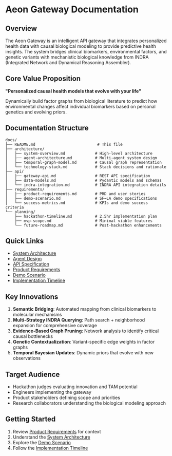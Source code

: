 # Aeon Gateway Documentation

## Overview

The Aeon Gateway is an intelligent API gateway that integrates personalized health data with causal biological modeling to provide predictive health insights. The system bridges clinical biomarkers, environmental factors, and genetic variants with mechanistic biological knowledge from INDRA (Integrated Network and Dynamical Reasoning Assembler).

## Core Value Proposition

**"Personalized causal health models that evolve with your life"**

Dynamically build factor graphs from biological literature to predict how environmental changes affect individual biomarkers based on personal genetics and evolving priors.

## Documentation Structure

```
docs/
├── README.md                           # This file
├── architecture/
│   ├── system-overview.md             # High-level architecture
│   ├── agent-architecture.md          # Multi-agent system design
│   ├── temporal-graph-model.md        # Causal graph representation
│   └── technology-stack.md            # Stack decisions and rationale
├── api/
│   ├── gateway-api.md                 # REST API specification
│   ├── data-models.md                 # Pydantic models and schemas
│   └── indra-integration.md           # INDRA API integration details
├── requirements/
│   ├── product-requirements.md        # PRD and user stories
│   ├── demo-scenario.md               # SF→LA demo specifications
│   └── success-metrics.md             # KPIs and demo success criteria
└── planning/
    ├── hackathon-timeline.md          # 2.5hr implementation plan
    ├── mvp-scope.md                   # Minimal viable features
    └── future-roadmap.md              # Post-hackathon enhancements
```

## Quick Links

- [System Architecture](./architecture/system-overview.md)
- [Agent Design](./architecture/agent-architecture.md)
- [API Specification](./api/gateway-api.md)
- [Product Requirements](./requirements/product-requirements.md)
- [Demo Scenario](./requirements/demo-scenario.md)
- [Implementation Timeline](./planning/hackathon-timeline.md)

## Key Innovations

1. **Semantic Bridging**: Automated mapping from clinical biomarkers to molecular mechanisms
2. **Multi-Strategy INDRA Querying**: Path search + neighborhood expansion for comprehensive coverage
3. **Evidence-Based Graph Pruning**: Network analysis to identify critical causal bottlenecks
4. **Genetic Contextualization**: Variant-specific edge weights in factor graphs
5. **Temporal Bayesian Updates**: Dynamic priors that evolve with new observations

## Target Audience

- Hackathon judges evaluating innovation and TAM potential
- Engineers implementing the gateway
- Product stakeholders defining scope and priorities
- Research collaborators understanding the biological modeling approach

## Getting Started

1. Review [Product Requirements](./requirements/product-requirements.md) for context
2. Understand the [System Architecture](./architecture/system-overview.md)
3. Explore the [Demo Scenario](./requirements/demo-scenario.md)
4. Follow the [Implementation Timeline](./planning/hackathon-timeline.md)
